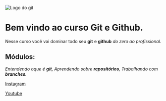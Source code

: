 ![Logo do git](https://www.gratispng.com/png-ossmnd/)
# Bem vindo ao curso Git e Github.
Nesse curso você vai dominar todo seu **git**  e  **github**  _do zero ao profissional._

## Módulos:
_Entendendo oque é **git**, Aprendendo sobre **repositórios**, Trabalhando com **branches**._

[Instagram](https://www.instagram.com/mariianadiaas/)

[Youtube](https://www.youtube.com/watch?v=-EdDueMZIIc)
